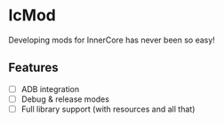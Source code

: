 # IcMod

Developing mods for InnerCore has never been so easy!

## Features

- [ ] ADB integration
- [ ] Debug & release modes
- [ ] Full library support (with resources and all that)
